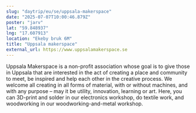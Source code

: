 ```yaml
---
slug: "daytrip/eu/se/uppsala-makerspace"
date: "2025-07-07T10:00:46.879Z"
poster: "jarv"
lat: "59.848937"
lng: "17.607913"
location: "Ekeby bruk 6M"
title: "Uppsala makerspace"
external_url: https://www.uppsalamakerspace.se
---
```

Uppsala Makerspace is a non-profit association whose goal is to give those in Uppsala that are interested in the act of creating a place and community to meet, be inspired and help each other in the creative process. We welcome all creating in all forms of material, with or without machines, and with any purpose – may it be utility, innovation, learning or art. Here, you can 3D-print and solder in our electronics workshop, do textile work, and woodworking in our woodworking-and-metal workshop.